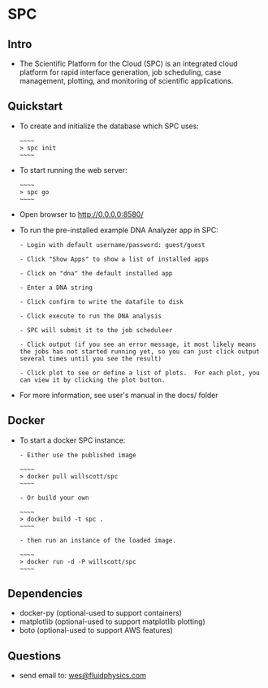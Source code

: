 # SPC

## Intro

* The Scientific Platform for the Cloud (SPC) is an integrated cloud platform for rapid interface generation, job scheduling, case management, plotting, and monitoring of scientific applications.

## Quickstart

* To create and initialize the database which SPC uses: 

      ~~~~
      > spc init
      ~~~~

* To start running the web server: 

      ~~~~
      > spc go
      ~~~~

* Open browser to http://0.0.0.0:8580/

* To run the pre-installed example DNA Analyzer app in SPC:

      - Login with default username/password: guest/guest

      - Click "Show Apps" to show a list of installed apps 

      - Click on "dna" the default installed app

      - Enter a DNA string

      - Click confirm to write the datafile to disk

      - Click execute to run the DNA analysis

      - SPC will submit it to the job scheduleer

      - Click output (if you see an error message, it most likely means the jobs has not started running yet, so you can just click output several times until you see the result)

      - Click plot to see or define a list of plots.  For each plot, you can view it by clicking the plot button.  

* For more information, see user's manual in the docs/ folder

## Docker

* To start a docker SPC instance:

      - Either use the published image

      ~~~~
      > docker pull willscott/spc
      ~~~~

      - Or build your own

      ~~~~
      > docker build -t spc .
      ~~~~

      - then run an instance of the loaded image.

      ~~~~
      > docker run -d -P willscott/spc
      ~~~~

## Dependencies

* docker-py (optional-used to support containers)
* matplotlib (optional-used to support matplotlib plotting)
* boto (optional-used to support AWS features)

## Questions

* send email to: wes@fluidphysics.com

